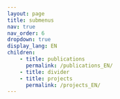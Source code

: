 ```yaml
---
layout: page
title: submenus
nav: true
nav_order: 6
dropdown: true
display_lang: EN
children: 
    - title: publications
      permalink: /publications_EN/
    - title: divider
    - title: projects
      permalink: /projects_EN/
---
```


